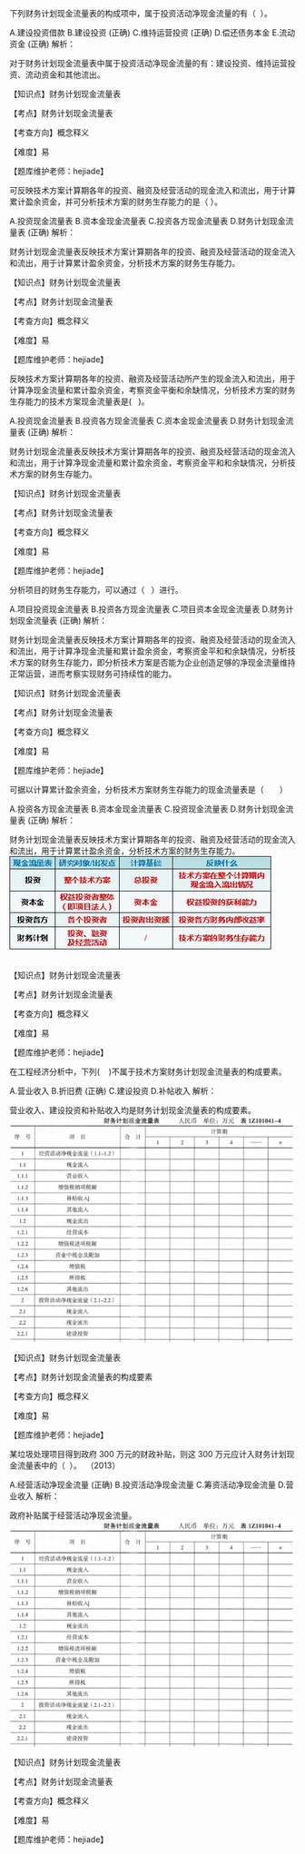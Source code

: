 <p>下列财务计划现金流量表的构成项中，属于投资活动净现金流量的有（ &nbsp;）。</p>
A.建设投资借款
B.建设投资  (正确)
C.维持运营投资  (正确)
D.偿还债务本金
E.流动资金  (正确)
解析：<p>对于财务计划现金流量表中属于投资活动净现金流量的有：建设投资、维持运营投资、流动资金和其他流出。</p><p>【知识点】财务计划现金流量表</p><p>【考点】财务计划现金流量表</p><p>【考查方向】概念释义</p><p>【难度】易</p><p>【题库维护老师：hejiade】</p>
<p>可反映技术方案计算期各年的投资、融资及经营活动的现金流入和流出，用于计算累计盈余资金，并可分析技术方案的财务生存能力的是（ ）。</p>
A.投资现金流量表
B.资本金现金流量表
C.投资各方现金流量表
D.财务计划现金流量表  (正确)
解析：<p>财务计划现金流量表反映技术方案计算期各年的投资、融资及经营活动的现金流入和流出，用于计算累计盈余资金，分析技术方案的财务生存能力。</p><p>【知识点】财务计划现金流量表</p><p>【考点】财务计划现金流量表</p><p>【考查方向】概念释义</p><p>【难度】易</p><p>【题库维护老师：hejiade】</p>
<p>反映技术方案计算期各年的投资、融资及经营活动所产生的现金流入和流出，用于计算净现金流量和累计盈余资金，考察资金平衡和余缺情况，分析技术方案的财务生存能力的技术方案现金流量表是( &nbsp; )。</p>
A.投资现金流量表
B.投资各方现金流量表
C.资本金现金流量表
D.财务计划现金流量表  (正确)
解析：<p>财务计划现金流量表反映技术方案计算期各年的投资、融资及经营活动的现金流入和流出，用于计算净现金流量和累计盈余资金，考察资金平和和余缺情况，分析技术方案的财务生存能力。</p><p>【知识点】财务计划现金流量表</p><p>【考点】财务计划现金流量表</p><p>【考查方向】概念释义</p><p>【难度】易</p><p>【题库维护老师：hejiade】</p>
<p>分析项目的财务生存能力，可以通过（ &nbsp; ）进行。</p>
A.项目投资现金流量表
B.投资各方现金流量表
C.项目资本金现金流量表
D.财务计划现金流量表  (正确)
解析：<p>财务计划现金流量表反映技术方案计算期各年的投资、融资及经营活动的现金流入和流出，用于计算净现金流量和累计盈余资金，考察资金平和和余缺情况，分析技术方案的财务生存能力，即分析技术方案是否能为企业创造足够的净现金流量维持正常运营，进而考察实现财务可持续性的能力。</p><p>【知识点】财务计划现金流量表</p><p>【考点】财务计划现金流量表</p><p>【考查方向】概念释义</p><p>【难度】易</p><p>【题库维护老师：hejiade】</p>
<p>可据以计算累计盈余资金，分析技术方案财务生存能力的现金流量表是（　　）</p>
A.投资各方现金流量表
B.资本金现金流量表
C.投资现金流量表
D.财务计划现金流量表  (正确)
解析：<p>财务计划现金流量表反映技术方案计算期各年的投资、融资及经营活动的现金流入和流出，用于计算累计盈余资金，分析技术方案的财务生存能力。<br/><img src="../四、财务计划现金流量表_images/6379376414485811968587745.png" alt="image.png" style="white-space: normal;"/><br/><br/></p><p>【知识点】财务计划现金流量表</p><p>【考点】财务计划现金流量表</p><p>【考查方向】概念释义</p><p>【难度】易</p><p>【题库维护老师：hejiade】</p>
<p>在工程经济分析中，下列( &nbsp; &nbsp;)不属于技术方案财务计划现金流量表的构成要素。</p>
A.营业收入
B.折旧费  (正确)
C.建设投资
D.补帖收入
解析：<p>    营业收入、建设投资和补贴收入均是财务计划现金流量表的构成要素。 <br/><img src="../四、财务计划现金流量表_images/6377464631181160965236803.png" title="图片1.png" data-catchresult="img_catchSuccess"/></p><p>    【知识点】财务计划现金流量表</p><p>    【考点】财务计划现金流量表的构成要素</p><p>    【考查方向】概念释义</p><p>    【难度】易</p><p>    【题库维护老师：hejiade】</p>
<p>某垃圾处理项目得到政府 300 万元的财政补贴，则这 300 万元应计入财务计划现金流量表中的（ &nbsp;）。 &nbsp;（2013）</p>
A.经营活动净现金流量  (正确)
B.投资活动净现金流量
C.筹资活动净现金流量
D.营业收入
解析：<p>政府补贴属于经营活动净现金流量。<br/><img src="../四、财务计划现金流量表_images/6377465971140201158062153.png" title="图片1.png" data-catchresult="img_catchSuccess"/></p><p>【知识点】财务计划现金流量表</p><p>【考点】财务计划现金流量表</p><p>【考查方向】概念释义</p><p>【难度】易</p><p>【题库维护老师：hejiade】</p>
